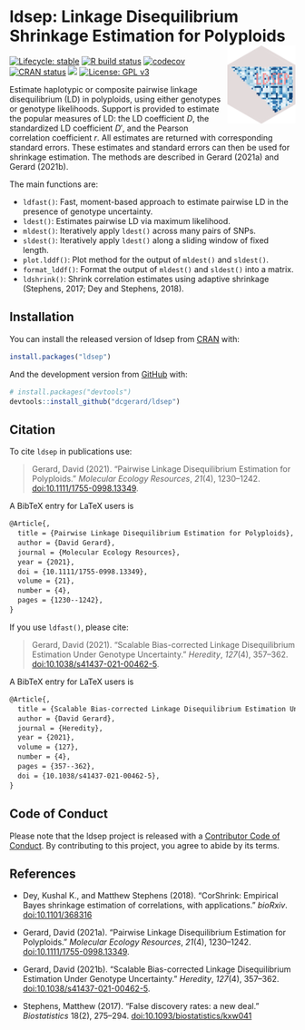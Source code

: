 
<!-- README.md is generated from README.Rmd. Please edit that file -->

# ldsep: Linkage Disequilibrium Shrinkage Estimation for Polyploids <a href='https://dcgerard.github.io/ldsep/'><img src='man/figures/logo.png' align="right" height="138" /></a>

<!-- badges: start -->

[![Lifecycle:
stable](https://img.shields.io/badge/lifecycle-stable-brightgreen.svg)](https://lifecycle.r-lib.org/articles/stages.html)
[![R build
status](https://github.com/dcgerard/ldsep/workflows/R-CMD-check/badge.svg)](https://github.com/dcgerard/ldsep/actions)
[![codecov](https://codecov.io/gh/dcgerard/ldsep/branch/master/graph/badge.svg?token=J3ZRB8PAHY)](https://codecov.io/gh/dcgerard/ldsep)
[![CRAN
status](https://www.r-pkg.org/badges/version/ldsep)](https://CRAN.R-project.org/package=ldsep)
[![](http://cranlogs.r-pkg.org/badges/grand-total/ldsep)](https://cran.r-project.org/package=ldsep)
[![License: GPL
v3](https://img.shields.io/badge/License-GPL%20v3-blue.svg)](https://www.gnu.org/licenses/gpl-3.0)
<!-- badges: end -->

Estimate haplotypic or composite pairwise linkage disequilibrium (LD) in
polyploids, using either genotypes or genotype likelihoods. Support is
provided to estimate the popular measures of LD: the LD coefficient *D*,
the standardized LD coefficient *D*′, and the Pearson correlation
coefficient *r*. All estimates are returned with corresponding standard
errors. These estimates and standard errors can then be used for
shrinkage estimation. The methods are described in Gerard (2021a) and
Gerard (2021b).

The main functions are:

-   `ldfast()`: Fast, moment-based approach to estimate pairwise LD in
    the presence of genotype uncertainty.
-   `ldest()`: Estimates pairwise LD via maximum likelihood.
-   `mldest()`: Iteratively apply `ldest()` across many pairs of SNPs.
-   `sldest()`: Iteratively apply `ldest()` along a sliding window of
    fixed length.
-   `plot.lddf()`: Plot method for the output of `mldest()` and
    `sldest()`.
-   `format_lddf()`: Format the output of `mldest()` and `sldest()` into
    a matrix.
-   `ldshrink()`: Shrink correlation estimates using adaptive shrinkage
    (Stephens, 2017; Dey and Stephens, 2018).

## Installation

You can install the released version of ldsep from
[CRAN](https://cran.r-project.org/package=ldsep) with:

``` r
install.packages("ldsep")
```

And the development version from
[GitHub](https://github.com/dcgerard/ldsep) with:

``` r
# install.packages("devtools")
devtools::install_github("dcgerard/ldsep")
```

## Citation

To cite `ldsep` in publications use:

> Gerard, David (2021). “Pairwise Linkage Disequilibrium Estimation for
> Polyploids.” *Molecular Ecology Resources*, *21*(4), 1230–1242.
> [doi:10.1111/1755-0998.13349](https://doi.org/10.1111/1755-0998.13349).

A BibTeX entry for LaTeX users is

``` tex
@Article{,
  title = {Pairwise Linkage Disequilibrium Estimation for Polyploids},
  author = {David Gerard},
  journal = {Molecular Ecology Resources},
  year = {2021},
  doi = {10.1111/1755-0998.13349},
  volume = {21},
  number = {4},
  pages = {1230--1242},
}
```

If you use `ldfast()`, please cite:

> Gerard, David (2021). “Scalable Bias-corrected Linkage Disequilibrium
> Estimation Under Genotype Uncertainty.” *Heredity*, *127*(4), 357–362.
> [doi:10.1038/s41437-021-00462-5](https://doi.org/10.1038/s41437-021-00462-5).

A BibTeX entry for LaTeX users is

``` tex
@Article{,
  title = {Scalable Bias-corrected Linkage Disequilibrium Estimation Under Genotype Uncertainty},
  author = {David Gerard},
  journal = {Heredity},
  year = {2021},
  volume = {127},
  number = {4},
  pages = {357--362},
  doi = {10.1038/s41437-021-00462-5},
}
```

## Code of Conduct

Please note that the ldsep project is released with a [Contributor Code
of
Conduct](https://contributor-covenant.org/version/2/0/CODE_OF_CONDUCT.html).
By contributing to this project, you agree to abide by its terms.

## References

-   Dey, Kushal K., and Matthew Stephens (2018). “CorShrink: Empirical
    Bayes shrinkage estimation of correlations, with applications.”
    *bioRxiv*. [doi:10.1101/368316](https://doi.org/10.1101/368316)

-   Gerard, David (2021a). “Pairwise Linkage Disequilibrium Estimation
    for Polyploids.” *Molecular Ecology Resources*, *21*(4), 1230–1242.
    [doi:10.1111/1755-0998.13349](https://doi.org/10.1111/1755-0998.13349).

-   Gerard, David (2021b). “Scalable Bias-corrected Linkage
    Disequilibrium Estimation Under Genotype Uncertainty.” *Heredity*,
    *127*(4), 357–362.
    [doi:10.1038/s41437-021-00462-5](https://doi.org/10.1038/s41437-021-00462-5).

-   Stephens, Matthew (2017). “False discovery rates: a new deal.”
    *Biostatistics* 18(2), 275–294.
    [doi:10.1093/biostatistics/kxw041](https://doi.org/10.1093/biostatistics/kxw041)
